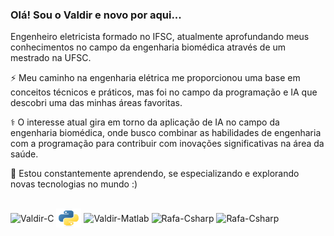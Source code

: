 ### Olá! Sou o Valdir e novo por aqui... 

Engenheiro eletricista formado no IFSC, atualmente aprofundando meus conhecimentos no campo da engenharia biomédica através de um mestrado na UFSC.

⚡ Meu caminho na engenharia elétrica me proporcionou uma base em conceitos técnicos e práticos, mas foi no campo da programação e IA que descobri uma das minhas áreas favoritas.

⚕️ O interesse atual gira em torno da aplicação de IA no campo da engenharia biomédica, onde busco combinar as habilidades de engenharia com a programação para contribuir com inovações significativas na área da saúde. 

🤖 Estou constantemente aprendendo, se especializando e explorando novas tecnologias no mundo :)

<div style="display: inline_block"><br>
  
  <img align="center" alt="Valdir-C" height="30" width="40" src="https://cdn.jsdelivr.net/gh/devicons/devicon/icons/c/c-original.svg">
  <img align="center" alt="Rafa-Python" height="30" width="40" src="https://raw.githubusercontent.com/devicons/devicon/master/icons/python/python-original.svg">
  <img align="center" alt="Valdir-Matlab" height="30" width="40" src="https://cdn.jsdelivr.net/gh/devicons/devicon/icons/matlab/matlab-original.svg">
  <img align="center" alt="Rafa-Csharp" height="30" width="40" src="https://cdn.jsdelivr.net/gh/devicons/devicon/icons/arduino/arduino-original.svg">
  <img align="center" alt="Rafa-Csharp" height="30" width="40" src="https://cdn.jsdelivr.net/gh/devicons/devicon/icons/embeddedc/embeddedc-original.svg">
  
</div>
<!--
**Valdirff/valdirff** is a ✨ _special_ ✨ repository because its `README.md` (this file) appears on your GitHub profile.

Here are some ideas to get you started:

- 🔭 I’m currently working on ...
- 🌱 I’m currently learning ...
- 👯 I’m looking to collaborate on ...
- 🤔 I’m looking for help with ...
- 💬 Ask me about ...
- 📫 How to reach me: ...
- 😄 Pronouns: ...
- ⚡ Fun fact: ...
-->
